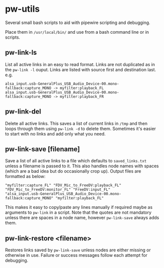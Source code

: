 # pw-utils
Several small bash scripts to aid with pipewire scripting and debugging.

Place them in `/usr/local/bin/` and use from a bash command line or in scripts.

## pw-link-ls
List all active links in an easy to read format. Links are not duplicated as in the `pw-link -l` ouput.
Links are listed with source first and destination last. e.g.
```
alsa_input.usb-GeneralPlus_USB_Audio_Device-00.mono-fallback:capture_MONO -> myfilter:playback_FL
alsa_input.usb-GeneralPlus_USB_Audio_Device-00.mono-fallback:capture_MONO -> myfilter:playback_FR
```
## pw-link-del
Delete all active links.
This saves a list of current links in `/tmp` and then loops through them using `pw-link -d` to delete them.
Sometimes it's easier to start with no links and add only what you need. 

## pw-link-save [filename]
Save a list of all active links to a file which defaults to `saved_links.txt` unless a filename is passed to it.
This also handles node names with spaces (which are a bad idea but do occasionally crop up).
Output files are formatted as below:
```
"myfilter:capture_FL" "FDV_Mic_to_FreeDV:playback_FL"
"FDV_Mic_to_FreeDV:monitor_FL" "FreeDV:input_FL"
"alsa_input.usb-GeneralPlus_USB_Audio_Device-00.mono-fallback:capture_MONO" "myfilter:playback_FL"
```
This makes it easy to copy/paste any lines manually if required maybe as arguments to `pw-link` in a script.
Note that the quotes are not mandatory unless there are spaces in a node name, however `pw-link-save`
always adds them.

## pw-link-restore \<filename\>
Restores links saved by `pw-link-save` unless nodes are either missing or otherwise in use.
Failure or success messages follow each attempt for debugging.

